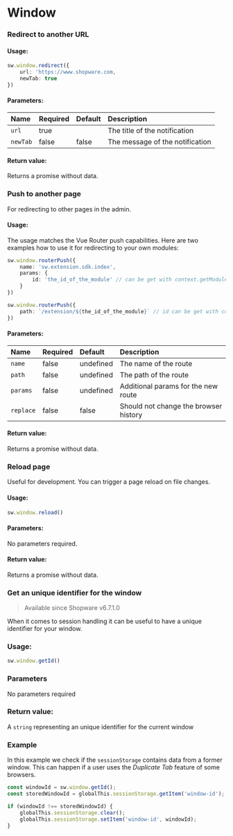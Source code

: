 # Window

### Redirect to another URL

#### Usage:  
```ts
sw.window.redirect({
    url: 'https://www.shopware.com,
    newTab: true
})
```

#### Parameters:
| Name | Required | Default | Description |
| :------ | :------ | :------ | :------ |
| `url` | true | | The title of the notification |
| `newTab` | false | false | The message of the notification |

#### Return value:
Returns a promise without data.

### Push to another page
For redirecting to other pages in the admin.

#### Usage:
The usage matches the Vue Router push capabilities. Here are two examples how to use it for redirecting to your own modules:

```ts
sw.window.routerPush({
    name: 'sw.extension.sdk.index',
    params: {
        id: 'the_id_of_the_module' // can be get with context.getModuleInformation
    }
})
```

```ts
sw.window.routerPush({
    path: `/extension/${the_id_of_the_module}` // id can be get with context.getModuleInformation
})
```

#### Parameters:
| Name | Required | Default | Description |
| :------ | :------ | :------ | :------ |
| `name` | false | undefined | The name of the route |
| `path` | false | undefined | The path of the route |
| `params` | false | undefined | Additional params for the new route |
| `replace` | false | false | Should not change the browser history |

#### Return value:
Returns a promise without data.

### Reload page

Useful for development. You can trigger a page reload on file changes.

#### Usage:  
```ts
sw.window.reload()
```

#### Parameters:
No parameters required.

#### Return value:
Returns a promise without data.

### Get an unique identifier for the window

> Available since Shopware v6.7.1.0

When it comes to session handling it can be useful to have a unique identifier for your window.

### Usage:
```ts
sw.window.getId() 
```

### Parameters
No parameters required

### Return value:
A `string` representing an unique identifier for the current window

### Example
In this example we check if the `sessionStorage` contains data from a former window. This can happen if a user uses the *Duplicate Tab* feature of some browsers.

```ts
const windowId = sw.window.getId();
const storedWindowId = globalThis.sessionStorage.getItem('window-id');

if (windowId !== storedWindowId) {
    globalThis.sessionStorage.clear();
    globalThis.sessionStorage.setItem('window-id', windowId);
}

```
